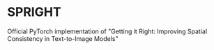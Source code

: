 # SPRIGHT
Official PyTorch implementation of "Getting it Right: Improving Spatial Consistency in Text-to-Image Models"
